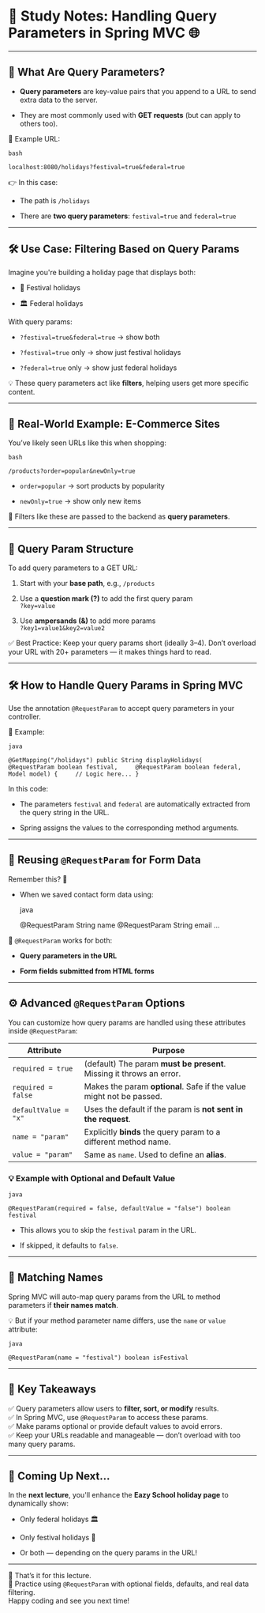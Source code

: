 # 📘 Study Notes: Handling Query Parameters in Spring MVC 🌐

---

## 🧠 What Are Query Parameters?

- **Query parameters** are key-value pairs that you append to a URL to send extra data to the server.
    
- They are most commonly used with **GET requests** (but can apply to others too).
    

📌 Example URL:

	bash

	localhost:8080/holidays?festival=true&federal=true

👉 In this case:

- The path is `/holidays`
    
- There are **two query parameters**: `festival=true` and `federal=true`
    

---

## 🛠 Use Case: Filtering Based on Query Params

Imagine you're building a holiday page that displays both:

- 🎉 Festival holidays
    
- 🏛️ Federal holidays
    

With query params:

- `?festival=true&federal=true` → show both
    
- `?festival=true` only → show just festival holidays
    
- `?federal=true` only → show just federal holidays
    

💡 These query parameters act like **filters**, helping users get more specific content.

---

## 🛒 Real-World Example: E-Commerce Sites

You’ve likely seen URLs like this when shopping:

	bash

	/products?order=popular&newOnly=true

- `order=popular` → sort products by popularity
    
- `newOnly=true` → show only new items
    

🔎 Filters like these are passed to the backend as **query parameters**.

---

## 🧩 Query Param Structure

To add query parameters to a GET URL:

1. Start with your **base path**, e.g., `/products`
    
2. Use a **question mark (?)** to add the first query param  
    `?key=value`
    
3. Use **ampersands (&)** to add more params  
    `?key1=value1&key2=value2`
    

✅ Best Practice: Keep your query params short (ideally 3–4). Don’t overload your URL with 20+ parameters — it makes things hard to read.

---

## 🛠 How to Handle Query Params in Spring MVC

Use the annotation `@RequestParam` to accept query parameters in your controller.

📌 Example:

	java

	@GetMapping("/holidays") public String displayHolidays(     @RequestParam boolean festival,     @RequestParam boolean federal,     Model model) {     // Logic here... }

In this code:

- The parameters `festival` and `federal` are automatically extracted from the query string in the URL.
    
- Spring assigns the values to the corresponding method arguments.
    

---

## 🔄 Reusing `@RequestParam` for Form Data

Remember this? 📝

- When we saved contact form data using:
    

	java

	@RequestParam String name @RequestParam String email ...

📌 `@RequestParam` works for both:

- **Query parameters in the URL**
    
- **Form fields submitted from HTML forms**
    

---

## ⚙️ Advanced `@RequestParam` Options

You can customize how query params are handled using these attributes inside `@RequestParam`:

|Attribute|Purpose|
|---|---|
|`required = true`|(default) The param **must be present**. Missing it throws an error.|
|`required = false`|Makes the param **optional**. Safe if the value might not be passed.|
|`defaultValue = "x"`|Uses the default if the param is **not sent in the request**.|
|`name = "param"`|Explicitly **binds** the query param to a different method name.|
|`value = "param"`|Same as `name`. Used to define an **alias**.|

### 💡 Example with Optional and Default Value

	java

	@RequestParam(required = false, defaultValue = "false") boolean festival

- This allows you to skip the `festival` param in the URL.
    
- If skipped, it defaults to `false`.
    

---

## 🔁 Matching Names

Spring MVC will auto-map query params from the URL to method parameters if **their names match**.

💡 But if your method parameter name differs, use the `name` or `value` attribute:

	java

	@RequestParam(name = "festival") boolean isFestival

---

## 📌 Key Takeaways

✅ Query parameters allow users to **filter, sort, or modify** results.  
✅ In Spring MVC, use `@RequestParam` to access these params.  
✅ Make params optional or provide default values to avoid errors.  
✅ Keep your URLs readable and manageable — don’t overload with too many query params.

---

## 💬 Coming Up Next…

In the **next lecture**, you'll enhance the **Eazy School holiday page** to dynamically show:

- Only federal holidays 🏛️
    
- Only festival holidays 🎉
    
- Or both — depending on the query params in the URL!
    

---

👋 That’s it for this lecture.  
🎯 Practice using `@RequestParam` with optional fields, defaults, and real data filtering.  
Happy coding and see you next time!